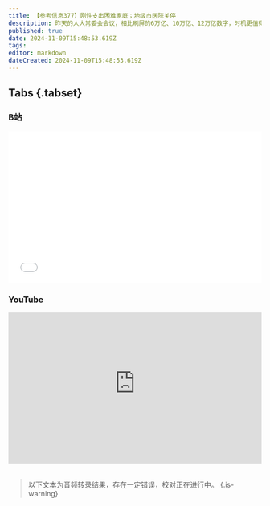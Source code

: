 ```yaml
---
title: 【参考信息377】刚性支出困难家庭；地级市医院关停
description: 昨天的人大常委会会议，相比刷屏的6万亿、10万亿、12万亿数字，时机更值得说。国研中心原副主任刘世锦认为，有必要采取短期刺激措施，但刺激措施是为改革争取时间和空间，现在有种倾向，对刺激感兴趣，对改革不感兴趣。民政部出台刚性支出困难家庭认定办法。阿斯利康中国总裁被查，可能不是因为骗保案，但值得回顾。医保局通报用东阿阿胶骗保。地级市医院大领导不重视、基层患者不首选，成为“夹心层”，开始因为亏损关停。
published: true
date: 2024-11-09T15:48:53.619Z
tags: 
editor: markdown
dateCreated: 2024-11-09T15:48:53.619Z
---
```


## Tabs {.tabset}
### B站
<div style="position: relative; padding: 30% 45%;">
<iframe style="position: absolute; width: 100%; height: 100%; left: 0; top: 0;" src="//player.bilibili.com/player.html?&bvid=BV1ENDrYEEkZ&page=1&as_wide=1&high_quality=1&danmaku=1&autoplay=0" scrolling="no" border="0" frameborder="no" framespacing="0" allowfullscreen="true"></iframe>
</div>

### YouTube
<div style="position: relative; padding: 30% 45%;">
<iframe style="position: absolute; top: 0; left: 0; width: 100%; height: 100%;" src="https://www.youtube-nocookie.com/embed/YouTubeVID" title="YouTube video player" frameborder="0" allow="accelerometer; autoplay; clipboard-write; encrypted-media; gyroscope; picture-in-picture" allowfullscreen></iframe>
</div>

## 

> 以下文本为音频转录结果，存在一定错误，校对正在进行中。
{.is-warning}

